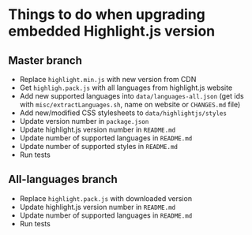 # Things to do when upgrading embedded Highlight.js version

## Master branch

- Replace `highlight.min.js` with new version from CDN
- Get `highligh.pack.js` with all languages from highlight.js website
- Add new supported languages into `data/languages-all.json` (get ids with `misc/extractLanguages.sh`, name on website or `CHANGES.md` file)
- Add new/modified CSS stylesheets to `data/highlightjs/styles`
- Update version number in `package.json`
- Update highlight.js version number   in `README.md`
- Update number of supported languages in `README.md`
- Update number of supported styles    in `README.md`
- Run tests

## All-languages branch

- Replace `highlight.pack.js` with downloaded version
- Update highlight.js version number   in `README.md`
- Update number of supported languages in `README.md`
- Run tests
